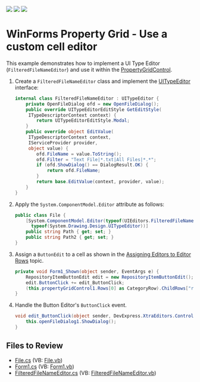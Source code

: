 <!-- default badges list -->
![](https://img.shields.io/endpoint?url=https://codecentral.devexpress.com/api/v1/VersionRange/128639116/13.2.5%2B)
[![](https://img.shields.io/badge/Open_in_DevExpress_Support_Center-FF7200?style=flat-square&logo=DevExpress&logoColor=white)](https://supportcenter.devexpress.com/ticket/details/T415077)
[![](https://img.shields.io/badge/📖_How_to_use_DevExpress_Examples-e9f6fc?style=flat-square)](https://docs.devexpress.com/GeneralInformation/403183)
<!-- default badges end -->

# WinForms Property Grid - Use a custom cell editor

This example demonstrates how to implement a UI Type Editor (`FilteredFileNameEditor`) and use it within the [PropertyGridControl](https://docs.devexpress.com/WindowsForms/DevExpress.XtraVerticalGrid.PropertyGridControl).

1. Create a `FilteredFileNameEditor` class and implement the [UITypeEditor](https://learn.microsoft.com/en-us/previous-versions/ms171840(v=vs.140)?redirectedfrom=MSDN) interface:
   
    ```csharp
    internal class FilteredFileNameEditor : UITypeEditor {
        private OpenFileDialog ofd = new OpenFileDialog();
        public override UITypeEditorEditStyle GetEditStyle(
         ITypeDescriptorContext context) {
            return UITypeEditorEditStyle.Modal;
        }
        public override object EditValue(
         ITypeDescriptorContext context,
         IServiceProvider provider,
         object value) {
            ofd.FileName = value.ToString();
            ofd.Filter = "Text File|*.txt|All Files|*.*";
            if (ofd.ShowDialog() == DialogResult.OK) {
                return ofd.FileName;
            }
            return base.EditValue(context, provider, value);
        }
    }
    ```
2. Apply the `System.ComponentModel.Editor` attribute as follows:
    
    ```cs
    public class File {
        [System.ComponentModel.Editor(typeof(UIEditors.FilteredFileNameEditor),
          typeof(System.Drawing.Design.UITypeEditor))]
        public string Path { get; set; }
        public string Path2 { get; set; }
    }
    ```
3. Assign a `ButtonEdit` to a cell as shown in the [Assigning Editors to Editor Rows](https://docs.devexpress.com/WindowsForms/429/controls-and-libraries/vertical-grid/data-editing-and-validation/assigning-editors-to-editor-rows) topic.
   
    ```csharp
    private void Form1_Shown(object sender, EventArgs e) {
        RepositoryItemButtonEdit edit = new RepositoryItemButtonEdit();
        edit.ButtonClick += edit_ButtonClick;
        (this.propertyGridControl1.Rows[0] as CategoryRow).ChildRows["rowPath2"].Properties.RowEdit = edit;
    }
    ```
4. Handle the Button Editor's `ButtonClick` event.

    ```csharp
    void edit_ButtonClick(object sender, DevExpress.XtraEditors.Controls.ButtonPressedEventArgs e) {
        this.openFileDialog1.ShowDialog();
    }
    ```


## Files to Review

* [File.cs](./CS/T415077/Data/File.cs) (VB: [File.vb](./VB/T415077/Data/File.vb))
* [Form1.cs](./CS/T415077/Form1.cs) (VB: [Form1.vb](./VB/T415077/Form1.vb))
* [FilteredFileNameEditor.cs](./CS/T415077/UIEditors/FilteredFileNameEditor.cs) (VB: [FilteredFileNameEditor.vb](./VB/T415077/UIEditors/FilteredFileNameEditor.vb))
